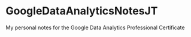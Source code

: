 # GoogleDataAnalyticsNotesJT
My personal notes for the Google Data Analytics Professional Certificate
